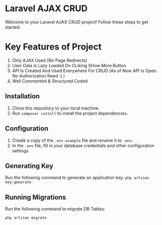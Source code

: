 # Laravel AJAX CRUD

Welcome to your Laravel AJAX CRUD project! Follow these steps to get started:

# Key Features of Project

1) Only AJAX Used (No Page Redirects)
2) User Data is Lazy Loaded On CLiking SHow More Button
3) API Is Created And Used Everywhere For CRUD (As of Now API Is Open. No Authorization Need :) )
4) Well Commented & Structured Coded 


## Installation

1. Clone this repository to your local machine.
2. Run `composer install` to install the project dependencies.

## Configuration

1. Create a copy of the `.env.example` file and rename it to `.env`.
2. In the `.env` file, fill in your database credentials and other configuration settings.

## Generating Key

Run the following command to generate an application key:
`php artisan key:generate`

## Running Migrations

Run the following command to migrate DB Tables:

`php artisan migrate`

